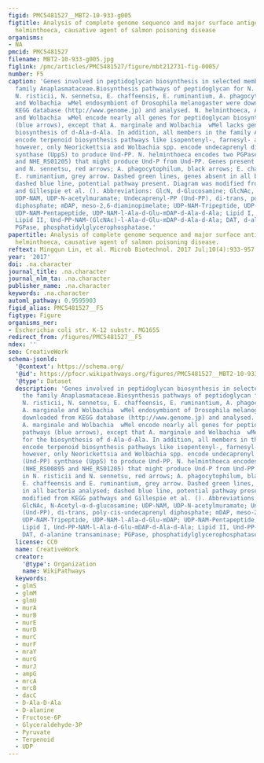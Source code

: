 ```yaml
---
figid: PMC5481527__MBT2-10-933-g005
figtitle: Analysis of complete genome sequence and major surface antigens of Neorickettsia
  helminthoeca, causative agent of salmon poisoning disease
organisms:
- NA
pmcid: PMC5481527
filename: MBT2-10-933-g005.jpg
figlink: /pmc/articles/PMC5481527/figure/mbt212731-fig-0005/
number: F5
caption: 'Genes involved in peptidoglycan biosynthesis in selected members of the
  family Anaplasmataceae.Biosynthesis pathways of peptidoglycan for N. helminthoeca,
  N. risticii, N. sennetsu, E. chaffeensis, E. ruminantium, A. phagocytophilum, A. marginale
  and Wolbachia  wMel endosymbiont of Drosophila melanogaster were downloaded from
  KEGG database (http://www.genome.jp) and analysed. N. helminthoeca, A. marginale
  and Wolbachia  wMel encode nearly all genes for peptidoglycan biosynthesis pathways
  (blue arrows), except that A. marginale and Wolbachia  wMel lacks genes for the
  biosynthesis of d‐Ala‐d‐Ala. In addition, all members in the family Anaplasmataceae
  encode terpenoid biosynthesis pathways like isopentenyl‐, farnesyl‐ and geranyl‐diphosphate;
  however, only Neorickettsia and Wolbachia spp. encode undecaprenyl diphosphate (Und‐PP)
  synthase (UppS) to produce Und‐PP. N. helminthoeca encodes two PGPases (NHE_RS00895
  and NHE_RS01205) that might produce Und‐P from Und‐PP. Genes present in N. risticii
  and N. sennetsu, red arrows; A. phagocytophilum, black arrows; E. chaffeensis and
  E. ruminantium, grey arrow. Dashed green lines, genes absent in all bacteria analysed;
  dashed blue line, potential pathway present. Diagram was modified from KEGG pathways
  and Gillespie et al. (). Abbreviations: GlcN, d‐Glucosamine; GlcNAc, N‐Acetyl‐α‐d‐glucosamine;
  UDP‐NAM, UDP‐N‐acetylmuramate; Undecaprenyl‐PP (Und‐PP), di‐trans, poly‐cis‐undecaprenyl
  diphosphate; mDAP, meso‐2,6‐diaminopimelate; UDP‐NAM‐Tripeptide, UDP‐NAM‐l‐Ala‐d‐Glu‐mDAP;
  UDP‐NAM‐Pentapeptide, UDP‐NAM‐l‐Ala‐d‐Glu‐mDAP‐d‐Ala‐d‐Ala; Lipid I, Und‐PP‐NAM‐l‐Ala‐d‐Glu‐mDAP‐d‐Ala‐d‐Ala;
  Lipid II, Und‐PP‐NAM‐(GlcNAc)‐l‐Ala‐d‐Glu‐mDAP‐d‐Ala‐d‐Ala; DAT, d‐alanine transaminase;
  PGPase, phosphatidylglycerophosphatase.'
papertitle: Analysis of complete genome sequence and major surface antigens of Neorickettsia
  helminthoeca, causative agent of salmon poisoning disease.
reftext: Mingqun Lin, et al. Microb Biotechnol. 2017 Jul;10(4):933-957.
year: '2017'
doi: .na.character
journal_title: .na.character
journal_nlm_ta: .na.character
publisher_name: .na.character
keywords: .na.character
automl_pathway: 0.9595903
figid_alias: PMC5481527__F5
figtype: Figure
organisms_ner:
- Escherichia coli str. K-12 substr. MG1655
redirect_from: /figures/PMC5481527__F5
ndex: ''
seo: CreativeWork
schema-jsonld:
  '@context': https://schema.org/
  '@id': https://pfocr.wikipathways.org/figures/PMC5481527__MBT2-10-933-g005.html
  '@type': Dataset
  description: 'Genes involved in peptidoglycan biosynthesis in selected members of
    the family Anaplasmataceae.Biosynthesis pathways of peptidoglycan for N. helminthoeca,
    N. risticii, N. sennetsu, E. chaffeensis, E. ruminantium, A. phagocytophilum,
    A. marginale and Wolbachia  wMel endosymbiont of Drosophila melanogaster were
    downloaded from KEGG database (http://www.genome.jp) and analysed. N. helminthoeca,
    A. marginale and Wolbachia  wMel encode nearly all genes for peptidoglycan biosynthesis
    pathways (blue arrows), except that A. marginale and Wolbachia  wMel lacks genes
    for the biosynthesis of d‐Ala‐d‐Ala. In addition, all members in the family Anaplasmataceae
    encode terpenoid biosynthesis pathways like isopentenyl‐, farnesyl‐ and geranyl‐diphosphate;
    however, only Neorickettsia and Wolbachia spp. encode undecaprenyl diphosphate
    (Und‐PP) synthase (UppS) to produce Und‐PP. N. helminthoeca encodes two PGPases
    (NHE_RS00895 and NHE_RS01205) that might produce Und‐P from Und‐PP. Genes present
    in N. risticii and N. sennetsu, red arrows; A. phagocytophilum, black arrows;
    E. chaffeensis and E. ruminantium, grey arrow. Dashed green lines, genes absent
    in all bacteria analysed; dashed blue line, potential pathway present. Diagram was
    modified from KEGG pathways and Gillespie et al. (). Abbreviations: GlcN, d‐Glucosamine;
    GlcNAc, N‐Acetyl‐α‐d‐glucosamine; UDP‐NAM, UDP‐N‐acetylmuramate; Undecaprenyl‐PP
    (Und‐PP), di‐trans, poly‐cis‐undecaprenyl diphosphate; mDAP, meso‐2,6‐diaminopimelate;
    UDP‐NAM‐Tripeptide, UDP‐NAM‐l‐Ala‐d‐Glu‐mDAP; UDP‐NAM‐Pentapeptide, UDP‐NAM‐l‐Ala‐d‐Glu‐mDAP‐d‐Ala‐d‐Ala;
    Lipid I, Und‐PP‐NAM‐l‐Ala‐d‐Glu‐mDAP‐d‐Ala‐d‐Ala; Lipid II, Und‐PP‐NAM‐(GlcNAc)‐l‐Ala‐d‐Glu‐mDAP‐d‐Ala‐d‐Ala;
    DAT, d‐alanine transaminase; PGPase, phosphatidylglycerophosphatase.'
  license: CC0
  name: CreativeWork
  creator:
    '@type': Organization
    name: WikiPathways
  keywords:
  - glmS
  - glmM
  - glmU
  - murA
  - murB
  - murE
  - murD
  - murC
  - murF
  - mraY
  - murG
  - murJ
  - ampG
  - mrcA
  - mrcB
  - dacC
  - D-Ala-D-Ala
  - D-alanine
  - Fructose-6P
  - Glyceraldehyde-3P
  - Pyruvate
  - Terpenoid
  - UDP
---
```

